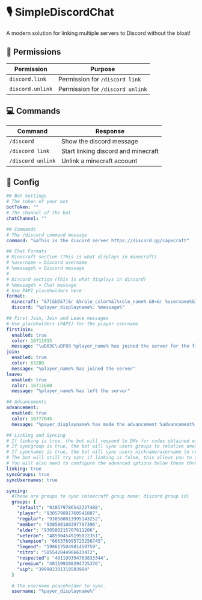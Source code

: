 
# 🎙️ SimpleDiscordChat
A modern solution for linking multiple servers to Discord without the bloat!

## 📜 Permissions
| Permission | Purpose |  
|--|--|  
| `discord.link` | Permission for `/discord link` |
| `discord.unlink` | Permission for `/discord unlink` |

## 💻 Commands
| Command | Response |  
|--|--|  
| `/discord` | Show the discord message |
| `/discord link` | Start linking discord and minecraft |
| `/discord unlink` | Unlink a minecraft account |

## 📑 Config
```yaml
## Bot Settings
# The token of your bot
botToken: ""
# The channel of the bot
chatChannel: ""

## Commands
# The /discord command message
command: "&aThis is the discord server https://discord.gg/capecraft"

## Chat Formats
# Minecraft section (This is what displays in minecraft)
# %username = Discord username
# %message% = Discord message
#
# Discord section (This is what displays in discord)
# %message% = Chat message
# Use PAPI placeholders here
format:
  minecraft: "&7[&bD&7]&r &%role_color%&l%role_name% &9»&r %username%&7: &r%message%"
  discord: "%player_displayname%: %message%"

## First Join, Join and Leave messages
# Use placeholders (PAPI) for the player username
firstJoin:
  enabled: true
  color: 16711915
  message: "\uD83C\uDF89 %player_name% has joined the server for the first time! \uD83C\uDF89"
join:
  enabled: true
  color: 65280
  message: "%player_name% has joined the server"
leave:
  enabled: true
  color: 16711680
  message: "%player_name% has left the server"

## Advancements
advancement:
  enabled: true
  color: 16777045
  message: "%payer_displayname% has made the advancement %advancement%!"

## Linking and Syncing
# If linking is true, the bot will respond to DMs for codes obtained with /discord link
# If syncgroup is true, the bot will sync users groups to relative ones in discord
# If syncnames is true, the bot will sync users nickname/username to relative ones in discord
# The bot will still try sync if linking is false, this allows you to use the bot on multiple small servers
# You will also need to configure the advanced options below these three
linking: true
syncGroups: true
syncUsernames: true

syncing:
  #These are groups to sync (minecraft group name: discord group id)
  groups: {
    "default": "930579786542227488",
    "player": "930579891760541807",
    "regular": "930580013995143252",
    "member": "930580100397797396",
    "elder": "930580215707611206",
    "veteran": "485904549195022351",
    "champion": "666376095725256745",
    "legend": "598617504981450759",
    "nitro": "585542844966633472",
    "respected": "401199394763833344",
    "premium": "401199308394725376",
    "vip": "399902301319593984"
  }

  # The username placeholder to sync.
  username: "%payer_displayname%"
```  